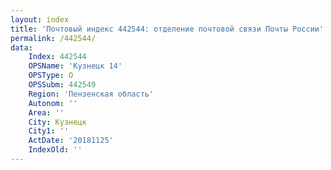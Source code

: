 ```yaml
---
layout: index
title: 'Почтовый индекс 442544: отделение почтовой связи Почты России'
permalink: /442544/
data:
    Index: 442544
    OPSName: 'Кузнецк 14'
    OPSType: О
    OPSSubm: 442549
    Region: 'Пензенская область'
    Autonom: ''
    Area: ''
    City: Кузнецк
    City1: ''
    ActDate: '20181125'
    IndexOld: ''
---
```

